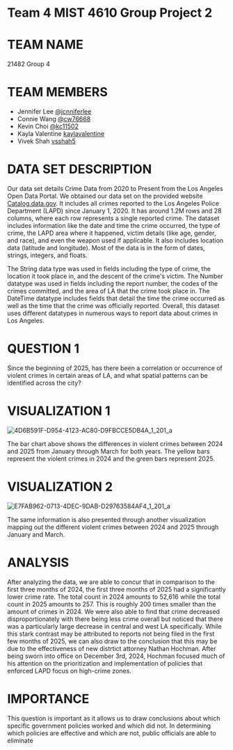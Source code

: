 # Team 4 MIST 4610 Group Project 2

# TEAM NAME
21482 Group 4 


# TEAM MEMBERS
- Jennifer Lee [@jcnniferlee](https://github.com/jcnniferlee/MIST4610GroupProject1.git)
- Connie Wang [@cw76668](https://github.com/cw76668)
- Kevin Choi [@kc11502](https://github.com/kc11502)
- Kayla Valentine [kaylavalentine](https://github.com/kaylavalentine)
- Vivek Shah [vsshah5](https://github.com/vsshah5)

# DATA SET DESCRIPTION
Our data set details Crime Data from 2020 to Present from the Los Angeles Open Data Portal. We obtained our data set on the provided website [Catalog.data.gov](https://catalog.data.gov/dataset/crime-data-from-2020-to-present). It includes all crimes reported to the Los Angeles Police Department (LAPD) since January 1, 2020. It has around 1.2M rows and 28 columns, where each row represents a single reported crime. The dataset includes information like the date and time the crime occurred, the type of crime, the LAPD area where it happened, victim details (like age, gender, and race), and even the weapon used if applicable. It also includes location data (latitude and longitude). Most of the data is in the form of dates, strings, integers, and floats. 

The String data type was used in fields including the type of crime, the location it took place in, and the descent of the crime's victim. The Number datatype was used in fields including the report number, the codes of the crimes committed, and the area of LA that the crime took place in. The DateTime datatype includes fields that detail the time the crime occurred as well as the time that the crime was officially reported. Overall, this dataset uses different datatypes in numerous ways to report data about crimes in Los Angeles.

# QUESTION 1
Since the beginning of 2025, has there been a correlation or occurrence of violent crimes in certain areas of LA, and what spatial patterns can be identified across the city?

# VISUALIZATION 1
![4D6B591F-D954-4123-AC80-D9FBCCE5DB4A_1_201_a](https://github.com/user-attachments/assets/361dab6f-e299-4362-ab77-d9045605bf65)

The bar chart above shows the differences in violent crimes between 2024 and 2025 from January through March for both years. The yellow bars represent the violent crimes in 2024 and the green bars represent 2025. 

# VISUALIZATION 2
![E7FAB962-0713-4DEC-9DAB-D29763584AF4_1_201_a](https://github.com/user-attachments/assets/5e63918c-6fa6-4122-835f-fd7f96c004dd)

The same information is also presented through another visualization mapping out the different violent crimes between 2024 and 2025 through January and March. 

# ANALYSIS 
After analyzing the data, we are able to concur that in comparison to the first three months of 2024, the first three months of 2025 had a significantly lower crime rate. The total count in 2024 amounts to 52,616 while the total count in 2025 amounts to 257. This is roughly 200 times smaller than the amount of crimes in 2024. We were also able to find that crime decreased disproportionately with there being less crime overall but noticed that there was a particularly large decrease in central and west LA specifically. While this stark contrast may be attributed to reports not being filed in the first few months of 2025, we can also draw to the conclusion that this may be due to the effectiveness of new distrtict attorney Nathan Hochman. After being sworn into office on December 3rd, 2024, Hochman focused much of his attention on the prioritization and implementation  of policies that enforced LAPD focus on high-crime zones. 

# IMPORTANCE
This question is important as it allows us to draw conclusions about which specific government policies worked and which did not. In determining which policies are effective and which are not, public officials are able to eliminate 




